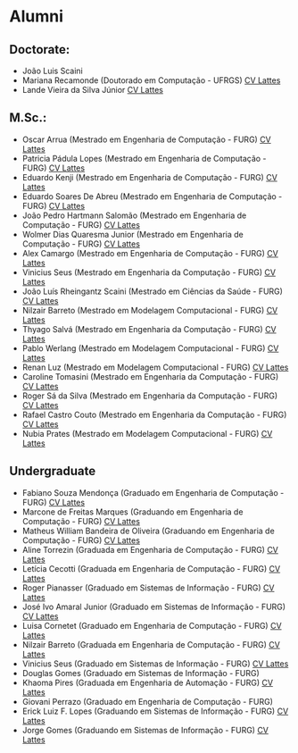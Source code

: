 # Alumni

## Doctorate:

* João Luis Scaini  
* Mariana Recamonde (Doutorado em Computação - UFRGS) [CV Lattes](http://buscatextual.cnpq.br/buscatextual/visualizacv.do?id=K4237640J6)
* Lande Vieira da Silva Júnior [CV Lattes](http://lattes.cnpq.br/0259272905855465)
 

## M.Sc.:

* Oscar Arrua (Mestrado em Engenharia de Computação - FURG) [CV Lattes]()
* Patricia Pádula Lopes (Mestrado em Engenharia de Computação - FURG) [CV Lattes](http://lattes.cnpq.br/4994876554372034)
* Eduardo Kenji (Mestrado em Engenharia de Computação - FURG) [CV Lattes]()
* Eduardo Soares De Abreu (Mestrado em Engenharia de Computação - FURG) [CV Lattes](http://lattes.cnpq.br/0006425020886832)
* João Pedro Hartmann Salomão (Mestrado em Engenharia de Computação - FURG) [CV Lattes]()
* Wolmer Dias Quaresma Junior (Mestrado em Engenharia de Computação - FURG) [CV Lattes](http://lattes.cnpq.br/0057825606813032)
* Alex Camargo (Mestrado em Engenharia de Computação - FURG) [CV Lattes](http://lattes.cnpq.br/9300938195284380)
* Vinicius Seus (Mestrado em Engenharia da Computação - FURG) [CV Lattes](http://lattes.cnpq.br/2593872322877238)
* João Luís Rheingantz Scaini (Mestrado em Ciências da Saúde - FURG) [CV Lattes]()
* Nilzair Barreto (Mestrado em Modelagem Computacional - FURG) [CV Lattes](http://lattes.cnpq.br/3104963450786299)
* Thyago Salvá (Mestrado em Engenharia da Computação - FURG) [CV Lattes](http://lattes.cnpq.br/1421055344988862)
* Pablo Werlang (Mestrado em Modelagem Computacional - FURG) [CV Lattes](http://lattes.cnpq.br/6490709711099792) 
* Renan Luz (Mestrado em Modelagem Computacional - FURG) [CV Lattes]() 
* Caroline Tomasini (Mestrado em Engenharia da Computação - FURG) [CV Lattes](http://buscatextual.cnpq.br/buscatextual/visualizacv.do?id=K4403516A7)
* Roger Sá da Silva (Mestrado em Engenharia da Computação - FURG) [CV Lattes](http://lattes.cnpq.br/3086250871870832)
* Rafael Castro Couto (Mestrado em Engenharia da Computação - FURG) [CV Lattes](http://buscatextual.cnpq.br/buscatextual/visualizacv.do?metodo=apresentar&id=K4310348T0) 
* Nubia Prates (Mestrado em Modelagem Computacional - FURG) [CV Lattes](http://buscatextual.cnpq.br/buscatextual/visualizacv.do?id=K4484085T3)

## Undergraduate

* Fabiano Souza Mendonça (Graduado em Engenharia de Computação - FURG) [CV Lattes]()
* Marcone de Freitas Marques (Graduando em Engenharia de Computação - FURG) [CV Lattes]()
* Matheus William Bandeira de Oliveira (Graduando em Engenharia de Computação - FURG) [CV Lattes]()
* Aline Torrezin (Graduada em Engenharia de Computação - FURG) [CV Lattes]()
* Letícia Cecotti (Graduada em Engenharia de Computação - FURG) [CV Lattes]()
* Roger Pianasser (Graduado em Sistemas de Informação - FURG) [CV Lattes]()
* José Ivo Amaral Junior (Graduado em Sistemas de Informação - FURG) [CV Lattes]()
* Luisa Cornetet (Graduado em Engenharia de Computação - FURG) [CV Lattes]()
* Nilzair Barreto (Graduada em Engenharia de Computação - FURG) [CV Lattes](http://lattes.cnpq.br/3104963450786299)
* Vinicius Seus (Graduado em Sistemas de Informação - FURG) [CV Lattes](http://lattes.cnpq.br/2593872322877238)
* Douglas Gomes (Graduado em Sistemas de Informação - FURG)
* Khaoma Pires (Graduada em Engenharia de Automação - FURG) [CV Lattes](http://buscatextual.cnpq.br/buscatextual/visualizacv.do?id=K4493250P7)
* Giovani Perrazo (Graduado em Engenharia de Computação - FURG) 
* Erick Luiz F. Lopes (Graduando em Sistemas de Informação - FURG) [CV Lattes](http://buscatextual.cnpq.br/buscatextual/visualizacv.do?id=K8106340P7)
* Jorge Gomes (Graduando em Sistemas de Informação - FURG) [CV Lattes](http://lattes.cnpq.br/1369545383621093)
